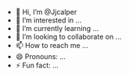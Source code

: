 - 👋 Hi, I’m @Jjcalper
- 👀 I’m interested in ...
- 🌱 I’m currently learning ...
- 💞️ I’m looking to collaborate on ...
- 📫 How to reach me ...
- 😄 Pronouns: ...
- ⚡ Fun fact: ...

<!---
Jjcalper/Jjcalper is a ✨ special ✨ repository because its `README.md` (this file) appears on your GitHub profile.
You can click the Preview link to take a look at your changes.
--->
